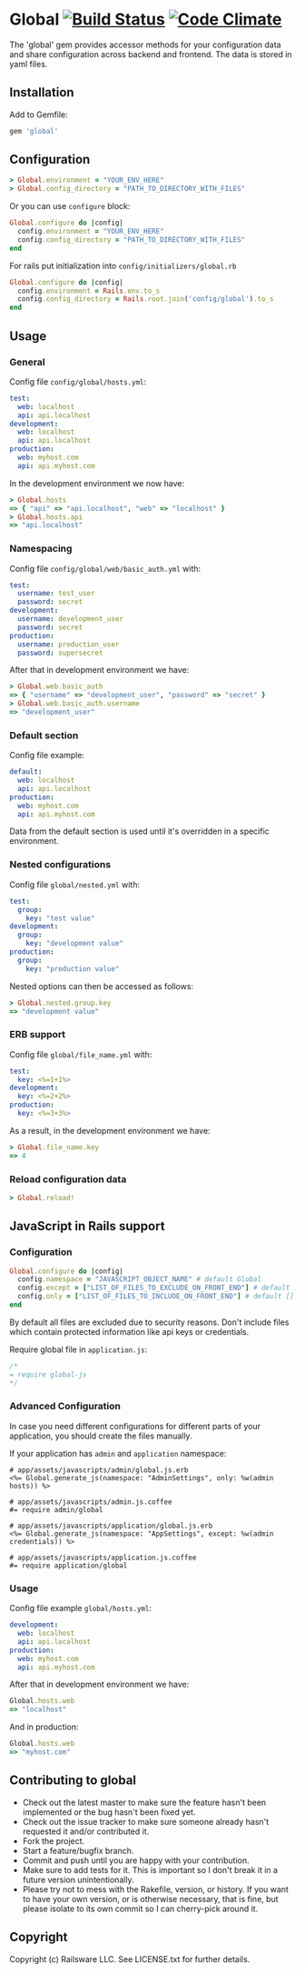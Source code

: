 # Global [![Build Status](https://travis-ci.org/railsware/global.png)](https://travis-ci.org/railsware/global) [![Code Climate](https://codeclimate.com/github/railsware/global.png)](https://codeclimate.com/github/railsware/global)

The 'global' gem provides accessor methods for your configuration data and share configuration across backend and frontend. The data is stored in yaml files.

## Installation

Add to Gemfile:

```ruby
gem 'global'
```

## Configuration

```ruby
> Global.environment = "YOUR_ENV_HERE"
> Global.config_directory = "PATH_TO_DIRECTORY_WITH_FILES"
```

Or you can use `configure` block:

```ruby
Global.configure do |config|
  config.environment = "YOUR_ENV_HERE"
  config.config_directory = "PATH_TO_DIRECTORY_WITH_FILES"
end
```

For rails put initialization into `config/initializers/global.rb`

```ruby
Global.configure do |config|
  config.environment = Rails.env.to_s
  config.config_directory = Rails.root.join('config/global').to_s
end
```

## Usage

### General

Config file `config/global/hosts.yml`:

```yml
test:
  web: localhost
  api: api.localhost
development:
  web: localhost
  api: api.localhost
production:
  web: myhost.com
  api: api.myhost.com
```

In the development environment we now have:

```ruby
> Global.hosts
=> { "api" => "api.localhost", "web" => "localhost" }
> Global.hosts.api
=> "api.localhost"
```

### Namespacing

Config file `config/global/web/basic_auth.yml` with:

```yml
test:
  username: test_user
  password: secret
development:
  username: development_user
  password: secret
production:
  username: production_user
  password: supersecret
```

After that in development environment we have:

```ruby
> Global.web.basic_auth
=> { "username" => "development_user", "password" => "secret" }
> Global.web.basic_auth.username
=> "development_user"
```

### Default section

Config file example:

```yml
default:
  web: localhost
  api: api.localhost
production:
  web: myhost.com
  api: api.myhost.com
```

Data from the default section is used until it's overridden in a specific environment.

### Nested configurations

Config file `global/nested.yml` with:
```yml
test:
  group:
    key: "test value"
development:
  group:
    key: "development value"
production:
  group:
    key: "production value"
```

Nested options can then be accessed as follows:

```ruby
> Global.nested.group.key
=> "development value"
```


### ERB support

Config file `global/file_name.yml` with:

```yml
test:
  key: <%=1+1%>
development:
  key: <%=2+2%>
production:
  key: <%=3+3%>
```

As a result, in the development environment we have:

```ruby
> Global.file_name.key
=> 4
```

### Reload configuration data

```ruby
> Global.reload!
```

## JavaScript in Rails support

### Configuration

```ruby
Global.configure do |config|
  config.namespace = "JAVASCRIPT_OBJECT_NAME" # default Global
  config.except = ["LIST_OF_FILES_TO_EXCLUDE_ON_FRONT_END"] # default :all
  config.only = ["LIST_OF_FILES_TO_INCLUDE_ON_FRONT_END"] # default []
end
```
By default all files are excluded due to security reasons. Don't include files which contain protected information like api keys or credentials. 

Require global file in `application.js`:

``` js
/*
= require global-js
*/
```

### Advanced Configuration

In case you need different configurations for different parts of your application, you should create the files manually.

If your application has `admin` and `application` namespace:

```erb
# app/assets/javascripts/admin/global.js.erb
<%= Global.generate_js(namespace: "AdminSettings", only: %w(admin hosts)) %>

# app/assets/javascripts/admin.js.coffee
#= require admin/global
``` 

```erb
# app/assets/javascripts/application/global.js.erb
<%= Global.generate_js(namespace: "AppSettings", except: %w(admin credentials)) %>

# app/assets/javascripts/application.js.coffee
#= require application/global
```

### Usage

Config file example `global/hosts.yml`:

```yml
development:
  web: localhost
  api: api.localhost
production:
  web: myhost.com
  api: api.myhost.com
```
After that in development environment we have:

``` js
Global.hosts.web
=> "localhost"
```

And in production: 

``` js
Global.hosts.web
=> "myhost.com"
```

## Contributing to global

* Check out the latest master to make sure the feature hasn't been implemented or the bug hasn't been fixed yet.
* Check out the issue tracker to make sure someone already hasn't requested it and/or contributed it.
* Fork the project.
* Start a feature/bugfix branch.
* Commit and push until you are happy with your contribution.
* Make sure to add tests for it. This is important so I don't break it in a future version unintentionally.
* Please try not to mess with the Rakefile, version, or history. If you want to have your own version, or is otherwise necessary, that is fine, but please isolate to its own commit so I can cherry-pick around it.

## Copyright

Copyright (c) Railsware LLC. See LICENSE.txt for further details.

